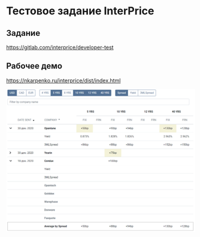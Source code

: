 # Тестовое задание InterPrice

## Задание

https://gitlab.com/interprice/developer-test

## Рабочее демо

https://nkarpenko.ru/interprice/dist/index.html

![Первый подход](./help/demo.png)